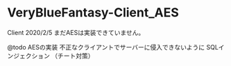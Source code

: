 # VeryBlueFantasy-Client_AES
Client
2020/2/5
まだAESは実装できていません。

@todo
AESの実装
不正なクライアントでサーバーに侵入できないように
SQLインジェクション
（チート対策）
